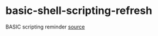 # basic-shell-scripting-refresh
BASIC scripting reminder [source](https://www.youtube.com/watch?v=v-F3YLd6oMw)
